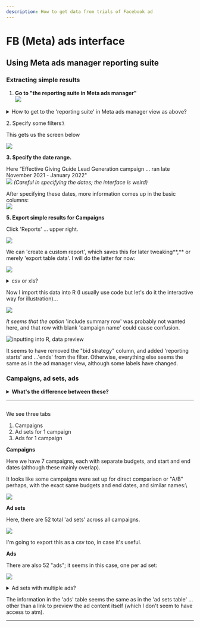 ```yaml
---
description: How to get data from trials of Facebook ad
---
```


# FB (Meta) ads interface

## Using Meta ads manager reporting suite

### Extracting simple results

1. **Go to "the reporting suite in Meta ads manager"**\
   ![](<../../../../.gitbook/assets/fb_ad_images/image (39).png>)

<details>

<summary>How to get to the 'reporting suite' in Meta ads manager view as above?</summary>

URL should look like:\
[`https://business.facebook.com/adsmanager/reporting/manage?act=ACCOUNTNUMBER&business_id=BUSINESSID`](https://business.facebook.com/adsmanager/reporting/manage?act=678706932730469\&business\_id=1149856198387391)

1. Go to [https://business.facebook.com/adsmanager/](https://business.facebook.com/adsmanager/manage/campaigns?act=204215465)
2. Click on the relevant account/campaign

</details>

2\. Specify some filters:\


This gets us the screen below

![](<../../../../.gitbook/assets/fb_ad_images/gg_select.png>)

**3. Specify the date range.**

Here “Effective Giving Guide Lead Generation campaign … ran late November 2021 - January 2022"\
![](<../../../../.gitbook/assets/fb_ad_images/image (21).png>) _(Careful in specifying the dates; the interface is weird)_

After specifying these dates, more information comes up in the basic columns:\
![](<../../../../.gitbook/assets/fb_ad_images/image (32).png>)



**5. Export simple results for Campaigns**

Click 'Reports' ... upper right.

![](<../../../../.gitbook/assets/fb_ad_images/image (33).png>)

We can 'create a custom report', which saves this for later tweaking**,** or merely 'export table data'. I will do the latter for now:

![](<../../../../.gitbook/assets/fb_ad_images/image (35).png>)



<details>

<summary>csv or xls?</summary>

`.csv` and `.xls` formats are about equally good; R and other software can import either one. I'll choose csv because it's a tiny bit simpler... but in other contexts, xls might be useful for exporting multiple sheets.

</details>

Now I import this data into R (I usually use code but let's do it the interactive way for illustration)...

![](<../../../../.gitbook/assets/fb_ad_images/image (5).png>)

_It seems that the option_ 'include summary row' was probably not wanted here, and that row with blank 'campaign name' could cause confusion.



![inputting into R, data preview](<../../../../.gitbook/assets/fb_ad_images/image (36).png>)

It seems to have removed the "bid strategy" column, and added 'reporting starts' and ...'ends' from the filter. Otherwise, everything else seems the same as in the ad manager view, although some labels have changed.



### **Campaigns, ad sets, ads**

<details>

<summary><strong>What's the difference between these?</strong></summary>

FB/Meta gives some explanation [HERE](https://www.facebook.com/business/help/706063442820839?id=802745156580214), although it leaves some open questions.&#x20;

_You set the advertising objective at the **campaign** level. Here you decide the end goal for your ads, like driving more likes to your Page. At the **ad set** level, you define your targeting strategy by setting up parameters like targeting, budget and schedule. Finally, your **ads** are creative visuals, like pictures or videos, that drive the audience to what you are trying to promote._

_Keep in mind that a campaign can include multiple ad sets, each with different targeting, scheduling and budgeting options selected._

**Some things are still unclear:** \
****Can multiple 'ad sets' use the same 'ads'? \
Why do we seem to see budget and schedule choices listed under 'campaign' in the ads manager?\


</details>

****

<img src="../../../../.gitbook/assets/fb_ad_images/image (38).png" alt="" data-size="original">&#x20;

We see three tabs

1. Campaigns
2. Ad sets for 1 campaign
3. Ads for 1 campaign



**Campaigns**

Here we have 7 campaigns, each with separate budgets, and start and end dates (although these mainly overlap).

It looks like some campaigns were set up for direct comparison or "A/B" perhaps, with the exact same budgets and end dates, and similar names:\


![](<../../../../.gitbook/assets/fb_ad_images/image (29).png>)

**Ad sets**

Here, there are 52 total 'ad sets' across all campaigns.

![](<../../../../.gitbook/assets/fb_ad_images/image (14).png>)

I'm going to export this as a csv too, in case it's useful.



**Ads**

There are also 52 "ads"; it seems in this case, one per ad set:

![](<../../../../.gitbook/assets/fb_ad_images/image (12).png>)  &#x20;



<details>

<summary>Ad sets with multiple ads?</summary>

_In theory ad sets could contain multiple ads.  I wonder when/whether/why it would be worth doing this._\
__\
_Luke:_ In the Giving Guides trial ... we used a smart ad format where you upload lots of creatives (images, videos, post text etc) and it tests them all as a single ad. That particular ad format has a 1:1 relationship with the ad set, and then you investigate the success by pulling other specific reports for the attributes (e.g. “Post Text” or “Image or Video”)

</details>

The information in the 'ads' table seems the same as in the 'ad sets table' ... other than a link to preview the ad content itself (which I don't seem to have access to atm).



****
